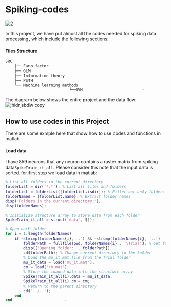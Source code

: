 # Spiking-codes
![2](https://github.com/user-attachments/assets/c755ad02-fb95-4f5e-882b-2064fa8efb3c)


In this project, we have put almost all the codes needed for spiking data processing, which include the following sections:

#### Files Structure

```bash
SRC
    ├── Fano factor
    ├── GLM
    ├── Information theory
    ├── PSTH
    └── Machine learning methods
                            └──SVM                          -       
```
The diagram below shows the entire project and the data flow:
![jhidnjsbdw copy](https://github.com/user-attachments/assets/16d9f453-3d1c-40dd-b19f-e04745ab9077)
## How to use codes in this Project
There are some exmple here that show how to use codes and functions in matlab.
#### Load data 
I have 859 neurons that any neuron contains a raster matrix from spiking data`SpikeTrain_it_all`. Please consider this note that the input data is sorted.
for first step we load data in matlab:

```matlab
% List all folders in the current directory
folderList = dir('*.*'); % List all files and folders
folderList = folderList([folderList.isdir]); % Filter out only folders
folderNames = {folderList.name}; % Extract folder names
disp('Folders in the current directory:');
disp(folderNames);

% Initialize structure array to store data from each folder
SpikeTrain_it_all = struct('data', []);

% Open each folder
for i = 1:length(folderNames)
    if ~strcmp(folderNames{i}, '.') && ~strcmp(folderNames{i}, '..')
        folderPath = fullfile(pwd, folderNames{i} , '\Trial'); % Get full path of the folder
        disp(['Opening folder: ', folderPath]);
        cd(folderPath); % Change current directory to the folder
        % Load the mu_it.mat file from the Trial folder
        mu_it_data = load('mu_it.mat');
        cm = load('cm.mat');
        % Store the loaded data into the structure array
        SpikeTrain_it_all(i).data = mu_it_data;
        SpikeTrain_it_all(i).cm = cm;
        % Return to the parent directory
        cd('../..'); 
    end
end                       -       
```
